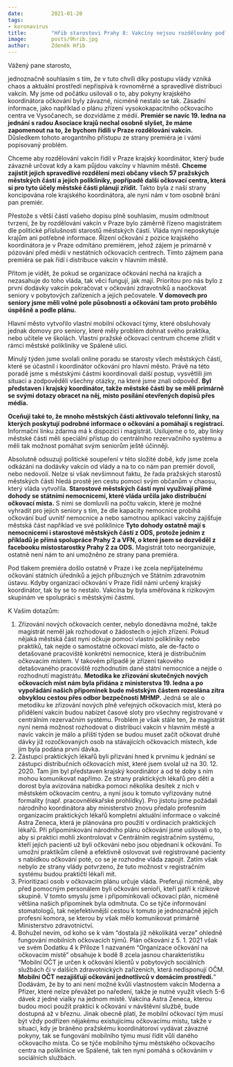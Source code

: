 ```yaml
---
date:         2021-01-20
tags:         
- koronavirus
title:        "Hřib starostovi Prahy 8: Vakcíny nejsou rozdělovány podle politického klíče, chaos v tom udělala vláda"
image: 	      posts/9hrib.jpg
author:       Zdeněk Hřib
---
```


Vážený pane starosto,

jednoznačně souhlasím s tím, že v tuto chvíli díky postupu vlády vzniká chaos a aktuální prostředí nepřispívá k rovnoměrné a spravedlivé distribuci vakcín. My jsme od počátku usilovali o to, aby pokyny krajského koordinátora očkování byly závazné, nicméně nestalo se tak. Zásadní informace, jako například o plánu zřízení vysokokapacitního očkovacího centra ve Vysočanech, se dozvídáme z médií. **Premiér se navíc 19. ledna na jednání s radou Asociace krajů nechal osobně slyšet, že máme zapomenout na to, že bychom řídili v Praze rozdělování vakcín.** Důsledkem tohoto arogantního přístupu ze strany premiéra je i vámi popisovaný problém.

Chceme aby rozdělování vakcín řídil v Praze krajský koordinátor, který bude závazně určovat kdy a kam půjdou vakcíny v hlavním městě. **Chceme zajistit jejich spravedlivé rozdělení mezi občany všech 57 pražských městských částí a jejich polikliniky, popřípadě další očkovací centra, která si pro tyto účely městské části plánují zřídit.** Takto byla z naší strany koncipována role krajského koordinátora, ale nyní nám v tom osobně brání pan premiér. 

Přestože s větší částí vašeho dopisu plně souhlasím, musím odmítnout tvrzení, že by rozdělování vakcín v Praze bylo záměrně řízeno magistrátem dle politické příslušnosti starostů městských částí. Vláda nyní neposkytuje krajům ani potřebné informace. Řízení očkování z pozice krajského koordinátora je v Praze odmítáno premiérem, jehož zájem je primárně v pózování před médii v nestátních očkovacích centrech. Tímto zájmem pana premiéra se pak řídí i distribuce vakcín v hlavním městě.

Přitom je vidět, že pokud se organizace očkování nechá na krajích a nezasahuje do toho vláda, tak věci fungují, jak mají. Prioritou pro nás bylo z první dodávky vakcín pokračovat v očkování zdravotníků a naočkovat seniory v pobytových zařízeních a jejich pečovatele. **V domovech pro seniory jsme měli volné pole působnosti a očkování tam proto proběhlo úspěšně a podle plánu.**

Hlavní město vytvořilo vlastní mobilní očkovací týmy, které obsluhovaly jednak domovy pro seniory, které měly problém dohnat svého praktika, nebo učitele ve školách. Vlastní pražské očkovací centrum chceme zřídit v rámci městské polikliniky ve Spálené ulici. 

Minulý týden jsme svolali online poradu se starosty všech městských částí, které se účastnil i koordinátor očkování pro hlavní město. Právě na této poradě jsme s městskými částmi koordinovali další postup, vysvětlili jim situaci a zodpověděli všechny otázky, na které jsme znali odpověď. **Byl představen i krajský koordinátor, takže městské části by se měli primárně se svými dotazy obracet na něj, místo posílání otevřených dopisů přes média.**

**Oceňuji také to, že mnoho městských části aktivovalo telefonní linky, na kterých poskytují podrobné informace o očkování a pomáhají s registrací.** Informační linku zdarma má k dispozici i magistrát. Usilujeme o to, aby linky městské části měli speciální přístup do centrálního rezervačního systému a měli tak možnost pomáhat svým seniorům ještě účinněji.

Absolutně odsuzuji politické soupeření v této složité době, kdy jsme zcela odkázáni na dodávky vakcín od vlády a na to co nám pan premiér dovolí, nebo nedovolí. Nelze si však nevšimnout faktu, že řada pražských starostů městských částí hledá prostě jen cestu pomoci svým občanům v chaosu, který vláda vytvořila. **Starostové městských částí nyní využívají přímé dohody se státními nemocnicemi, které vláda určila jako distribuční očkovací místa.** S nimi se domluvili na počtu vakcín, které je možné vyhradit pro jejich seniory s tím, že dle kapacity nemocnice probíhá očkování buď uvnitř nemocnice a nebo samotnou aplikaci vakcíny zajišťuje městská část například ve své poliklinice **Tyto dohody ostatně mají s nemocnicemi i starostové městských částí z ODS, protože jedním z příkladů je přímá spolupráce Prahy 2 a VFN, o které jsem se dozvěděl z facebooku místostarostky Prahy 2 za ODS.** Magistrát toto neorganizuje, ostatně není nám to ani umožněno ze strany pana premiéra. 

Pod tlakem premiéra došlo ostatně v Praze i ke zcela nepřijatelnému očkování státních úředníků a jejich příbuzných ve Státním zdravotním ústavu. Kdyby organizaci očkování v Praze řídil námi určený krajský koordinátor, tak by se to nestalo. Vakcína by byla směřována k rizikovým skupinám ve spolupráci s městskými částmi.

K Vašim dotazům:

1. Zřizování nových očkovacích center, nebylo donedávna možné, takže magistrát neměl jak rozhodovat o žádostech o jejich zřízení. Pokud nějaká městská část nyní očkuje pomocí vlastní polikliniky nebo praktiků, tak nejde o samostatné očkovací místo, ale de-facto o detašované pracoviště konkrétní nemocnice, která je distribučním očkovacím místem. V takovém případě je zřízení takového detašovaného pracoviště rozhodnutím dané státní nemocnice a nejde o rozhodnutí magistrátu. **Metodika ke zřizování skutečných nových očkovacích míst nám byla přidána z ministerstva 19. ledna a po vypořádání našich připomínek bude městským částem rozeslána zítra obvyklou cestou přes odbor bezpečnosti MHMP.** Jedná se ale o metodiku ke zřizování nových plně veřejných očkovacích míst, která po přidělení vakcín budou nabízet časové sloty pro všechny registrované v centrálním rezervačním systému. Problém je však stále ten, že magistrát nyní nemá možnost rozhodovat o distribuci vakcín v hlavním městě a navíc vakcín je málo a příští týden se budou muset začít očkovat druhé dávky již rozočkovaných osob na stávajících očkovacích místech, kde jim byla podána první dávka.
2. Zástupci praktických lékařů byli přizváni hned k prvnímu k jednání se zástupci distribučních očkovacích míst, které jsem svolal už na 30. 12. 2020. Tam jim byl představen krajský koordinátor a od té doby s ním mohou komunikovat napřímo. Ze strany praktických lékařů pro děti a dorost byla avizována nabidka pomoci několika desítek z nich v městském očkovacím centru, a nyní jsou k tomuto vyřizovány nutné formality (např. pracovnělékařské prohlídky). Pro jistotu jsme požádali národního koordinátora aby ministerstvo znovu předalo profesním organizacím praktických lékařů kompletní aktuální informace o vakcíně Astra Zeneca, která je plánována pro použití v ordinacích praktických lékařů. Při připomínkování národního plánu očkování jsme usilovali o to, aby si praktici mohli zkontrolovat v Centrálním registračním systému, kteří jejich pacienti už byli očkováni nebo jsou objednaní k očkování. To umožní praktikům cíleně a efektivně oslovovat své registrované pacienty s nabídkou očkování poté, co se je rozhodne vláda zapojit. Zatím však nebylo ze strany vlády potvrzeno, že tuto možnost v registračním systému budou praktičtí lékaři mít. 
3. Prioritizaci osob v očkovacím plánu určuje vláda. Preferuji nicméně, aby před pomocným personálem byli očkováni senioři, kteří patří k rizikové skupině. V tomto smyslu jsme i připomínkovali očkovací plán, nicméně většina našich připomínek byla odmítnuta. Co se týče informování stomatologů, tak nejefektivnější cestou k tomuto je jednoznačně jejich profesní komora, se kterou by však mělo komunikovat primárně Ministerstvo zdravotnictví.
4. Bohužel nevím, od koho se k vám “dostala již několikátá verze” ohledně fungování mobilních očkovacích týmů. Plán očkování z 5. 1. 2021 však ve svém Dodatku 4 k Příloze 1 nazvaném “Organizace očkování na očkovacím místě” obsahuje k bodě 8 zcela jasnou charakteristiku “Mobilní OČT je určen k očkování klientů v pobytových sociálních službách či v dalších zdravotnických zařízeních, která nedisponují OČM.  **Mobilní OČT nezajišťují očkování jednotlivců v domácím prostředí.**” Dodávám, že by to ani není možné kvůli vlastnostem vakcín Moderna a Pfizer, které nelze převážet po naředení, takže je nutné využít všech 5-6 dávek z jedné vialky na jednom místě. Vakcína Astra Zeneca, kterou budou moci použít praktici k očkování v návštěvní službě, bude dostupná až v březnu. Jinak obecně platí, že mobilní očkovací tým musí být vždy podřízen nějakému existujícímu očkovacímu místu, takže v situaci, kdy je bráněno pražskému koordinátorovi vydávat závazné pokyny, tak se fungování mobilního týmu musí řídit vůlí daného očkovacího místa. Co se týče mobilního týmu městského očkovacího centra na poliklinice ve Spálené, tak ten nyní pomáhá s očkováním v sociálních službách.
